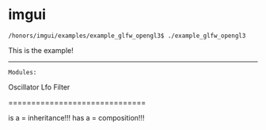 # imgui #

`/honors/imgui/examples/example_glfw_opengl3$ ./example_glfw_opengl3`

This is the example!

----- ----- ----- ----- -----

    Modules:
Oscillator
Lfo
Filter

==============================

is a    =   inheritance!!!
has a   =   composition!!!